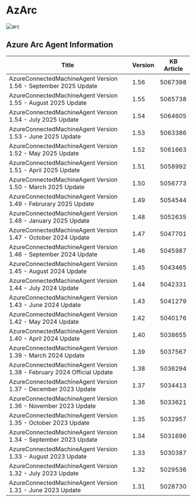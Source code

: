# AzArc

![arc](https://github.com/pthoor/AzArc/assets/34333810/4e967768-61fa-4502-ab97-acfda2f01c97)



















































































































































































































































































































<!-- AZURE_AGENT_INFO_START -->
## Azure Arc Agent Information
Title | Version | KB Article
---- | ------- | ----------
AzureConnectedMachineAgent Version 1.56 - September 2025 Update | 1.56 | 5067398
AzureConnectedMachineAgent Version 1.55 - August 2025 Update | 1.55 | 5065738
AzureConnectedMachineAgent Version 1.54 - July 2025 Update | 1.54 | 5064605
AzureConnectedMachineAgent Version 1.53 - June 2025 Update | 1.53 | 5063386
AzureConnectedMachineAgent Version 1.52 - May 2025 Update | 1.52 | 5061663
AzureConnectedMachineAgent Version 1.51 - April 2025 Update | 1.51 | 5058992
AzureConnectedMachineAgent Version 1.50 - March 2025 Update | 1.50 | 5056773
AzureConnectedMachineAgent Version 1.49 - Februrary 2025 Update | 1.49 | 5054544
AzureConnectedMachineAgent Version 1.48 - January 2025 Update | 1.48 | 5052635
AzureConnectedMachineAgent Version 1.47 - October 2024 Update | 1.47 | 5047701
AzureConnectedMachineAgent Version 1.46 - September 2024 Update | 1.46 | 5045987
AzureConnectedMachineAgent Version 1.45 - August 2024 Update | 1.45 | 5043465
AzureConnectedMachineAgent Version 1.44 - July 2024 Update | 1.44 | 5042331
AzureConnectedMachineAgent Version 1.43 - June 2024 Update | 1.43 | 5041279
AzureConnectedMachineAgent Version 1.42 - May 2024 Update | 1.42 | 5040176
AzureConnectedMachineAgent Version 1.40 - April 2024 Update | 1.40 | 5038655
AzureConnectedMachineAgent Version 1.39 - March 2024 Update | 1.39 | 5037567
AzureConnectedMachineAgent Version 1.38 - February 2024 Official Update | 1.38 | 5036294
AzureConnectedMachineAgent Version 1.37 - December 2023 Update | 1.37 | 5034413
AzureConnectedMachineAgent Version 1.36 - November 2023 Update | 1.36 | 5033621
AzureConnectedMachineAgent Version 1.35 - October 2023 Update | 1.35 | 5032957
AzureConnectedMachineAgent Version 1.34 - September 2023 Update | 1.34 | 5031696
AzureConnectedMachineAgent Version 1.33 - August 2023 Update | 1.33 | 5030387
AzureConnectedMachineAgent Version 1.32 - July 2023 Update | 1.32 | 5029536
AzureConnectedMachineAgent Version 1.31 - June 2023 Update | 1.31 | 5028730

<!-- AZURE_AGENT_INFO_END -->






































































































































































































































































































































































































































































































































































































































